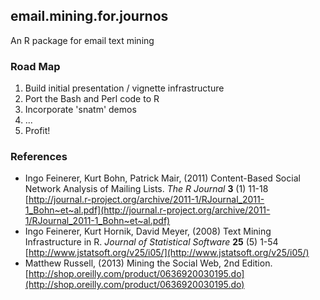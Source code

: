 ## email.mining.for.journos
An R package for email text mining

### Road Map
1. Build initial presentation / vignette infrastructure
1. Port the Bash and Perl code to R
1. Incorporate 'snatm' demos
1. ...
1. Profit!

### References



- Ingo Feinerer, Kurt Bohn, Patrick Mair,   (2011) Content-Based Social Network Analysis
of Mailing Lists.  *The R Journal*  **3**  (1)   11-18  [http://journal.r-project.org/archive/2011-1/RJournal_2011-1_Bohn~et~al.pdf](http://journal.r-project.org/archive/2011-1/RJournal_2011-1_Bohn~et~al.pdf)
- Ingo Feinerer, Kurt Hornik, David Meyer,   (2008) Text Mining Infrastructure in R.  *Journal of Statistical Software*  **25**  (5)   1-54  [http://www.jstatsoft.org/v25/i05/](http://www.jstatsoft.org/v25/i05/)
- Matthew Russell,   (2013) Mining the Social Web, 2nd Edition.  [http://shop.oreilly.com/product/0636920030195.do](http://shop.oreilly.com/product/0636920030195.do)

